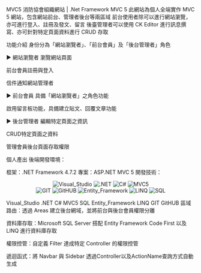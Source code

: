 MVC5 消防協會組織網站 | .Net Framework MVC 5
此網站為個人全端實作 MVC 5 網站，包含網站前台、管理者後台等兩區域
前台使用者除可以進行網站瀏覽，亦可進行登入、註冊及發文、留言
後臺管理者可以使用 CK Editor 進行訊息撰寫、亦可針對特定頁面資料進行 CRUD 存取

功能介紹
身份分為「網站瀏覽者」、「前台會員」及「後台管理者」角色

► 網站瀏覽者
瀏覽網站頁面

前台會員註冊與登入

信件通知網站管理者

► 前台會員
具備「網站瀏覽者」之角色功能

啟用留言板功能，具備建立貼文、回覆文章功能

► 後台管理者
編輯特定頁面之資訊

CRUD特定頁面之資料

管理會員後台頁面存取權限

個人產出
後端開發環境：

框架：.NET Framework 4.7.2
專案：ASP.NET MVC 5
開發技術：
 <div align="center">
    <img alt="Visual_Studio" src="https://img.shields.io/badge/Visual_Studio-5C2D91?style=for-the-badge&logo=visual%20studio&logoColor=white" />
    <img alt=".NET" src="https://img.shields.io/badge/.NET-512BD4?style=for-the-badge&logo=dotnet&logoColor=white" />
    <img alt="C#" src="https://img.shields.io/badge/c%23-%23239120.svg?style=for-the-badge&logo=csharp&logoColor=white" />
    <img alt="MVC5" src="https://img.shields.io/badge/MVC5-007ACC?style=for-the-badge&logoColor=white" />

  </div>
  <div align="center">
    <img alt="GIT" src="https://img.shields.io/badge/GIT-E44C30?style=for-the-badge&logo=git&logoColor=white" />
    <img alt="GitHUB" src="https://img.shields.io/badge/GitHub-100000?style=for-the-badge&logo=github&logoColor=white" />
    <img alt="Entity_Framework" src="https://img.shields.io/badge/Entity_Framework-yellow?style=for-the-badge">
    <img alt="LINQ" src="https://img.shields.io/badge/LINQ-8A2BE2?style=for-the-badge">
    <img alt="SQL" src="https://img.shields.io/badge/Microsoft%20SQL%20Server-CC2927?style=for-the-badge&logo=microsoft%20sql%20server&logoColor=white" />  
  </div>

Visual_Studio .NET C# MVC5 SQL Entity_Framework LINQ GIT GitHUB
區域路由：透過 Areas 建立後台網域，並將前台與後台會員權限分離

資料庫存取：Microsoft SQL Server 搭配 Entity Framework Code First 以及 LINQ 進行資料庫存取

權限控管：自定義 Filter 達成特定 Controller 的權限控管

遞迴函式：將 Navbar 與 Sidebar 透過Controller以及ActionName查詢方式自動生成
